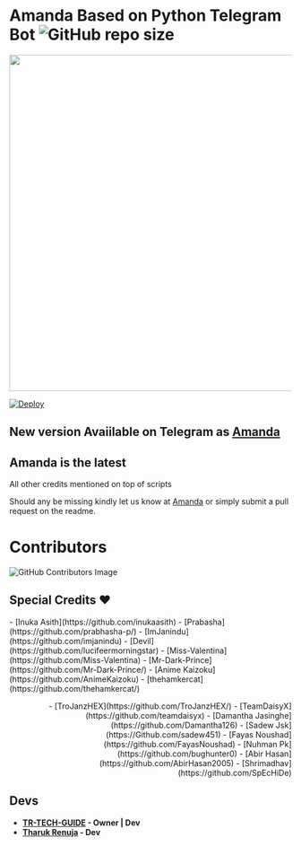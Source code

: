 # Amanda Based on Python Telegram Bot ![GitHub repo size](https://img.shields.io/github/repo-size/TeamAmanda/Amanda?label=Repo%20Size)
<p align="middle">
  <img src="https://telegra.ph/file/04d73369440abc48ab3ce.png" width='600"'>
</p>


[![Deploy](https://www.herokucdn.com/deploy/button.svg)](https://heroku.com/deploy?template=https://github.com/TeamAmanda/Amanda.git)


## New version Avaiilable on Telegram as [Amanda](https://t.me/TheAmandabot)
## Amanda is the latest

All other credits mentioned on top of scripts

Should any be missing kindly let us know at [Amanda](https://t.me/SLBotsOfficial) or simply submit a pull request on the readme.

# Contributors
![GitHub Contributors Image](https://contrib.rocks/image?repo=TeamAmanda/Amanda)

## Special Credits ❤

<p align="leaft">
- [Inuka Asith](https://github.com/inukaasith)
- [Prabasha](https://github.com/prabhasha-p/)
- [ImJanindu](https://github.com/imjanindu) 
- [Devil](https://github.com/lucifeermorningstar) 
- [Miss-Valentina](https://github.com/Miss-Valentina)
- [Mr-Dark-Prince](https://github.com/Mr-Dark-Prince/) 
- [Anime Kaizoku](https://github.com/AnimeKaizoku)
- [thehamkercat](https://github.com/thehamkercat/)
  
</p>

<p align="right">
- [TroJanzHEX](https://github.com/TroJanzHEX/)
- [TeamDaisyX](https://github.com/teamdaisyx)
- [Damantha Jasinghe](https://github.com/Damantha126)
- [Sadew Jsk](https://Github.com/sadew451)
- [Fayas Noushad](https://github.com/FayasNoushad)
- [Nuhman Pk](https://github.com/bughunter0)
- [Abir Hasan](https://github.com/AbirHasan2005)
- [Shrimadhav](https://github.com/SpEcHiDe)
  
</p>

## Devs

- **[TR-TECH-GUIDE](https://github.com/TR-TECH-GUIDE) - Owner | Dev**
- **[Tharuk Renuja](https://github.com/TharukRenuja) - Dev**
